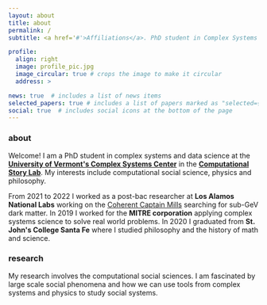 ```yaml
---
layout: about
title: about
permalink: /
subtitle: <a href='#'>Affiliations</a>. PhD student in Complex Systems and Data Science at the Vermont Complex Systems Center 

profile:
  align: right
  image: profile_pic.jpg
  image_circular: true # crops the image to make it circular
  address: >

news: true  # includes a list of news items
selected_papers: true # includes a list of papers marked as "selected={true}"
social: true  # includes social icons at the bottom of the page
---
```


### about
Welcome! I am a PhD student in complex systems and data science at the [**University of Vermont's Complex Systems Center**](https://vermontcomplexsystems.org/) in the [**Computational Story Lab**](https://compstorylab.org/). My interests include computational social science, physics and philosophy.

From 2021 to 2022 I worked as a post-bac researcher at **Los Alamos National Labs** working on the [Coherent Captain  Mills](http://ccm.mit.edu/) searching for sub-GeV dark matter. In 2019 I worked for the **MITRE corporation** applying complex systems science to solve real world problems. In 2020 I graduated from **St. John's College Santa Fe**  where I studied philosophy and the history of math and science. 

### research 
My research involves the computational social sciences. I am fascinated by large scale social phenomena and how we can use tools from complex systems and physics to study social systems.  


